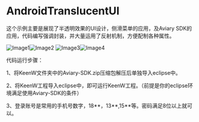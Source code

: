 AndroidTranslucentUI
====================

这个示例主要是展现了半透明效果的UI设计，侧滑菜单的应用，及Aviary SDK的应用，代码编写强调封装，并大量运用了反射机制，方便配制各种属性。


![Image1](http://raw.github.com/peerlesszh/AndroidTranslucentUI/master/pic1.png)![Image2](http://raw.github.com/peerlesszh/AndroidTranslucentUI/master/pic3.png)
![Image3](http://raw.github.com/peerlesszh/AndroidTranslucentUI/master/pic4.png)![Image4](http://raw.github.com/peerlesszh/AndroidTranslucentUI/master/pic5.png)


代码运行步骤：

1、将KeenW文件夹中的Aviary-SDK.zip压缩包解压后单独导入eclipse中。

2、将KeenW工程导入eclipse中，即可运行KeenW工程。（前提是你的eclipse环境满足使用Aviary-SDK的条件）

3、登录账号是常用的手机号数字，18**，13**,15**等。密码满足8位以上就可以。
